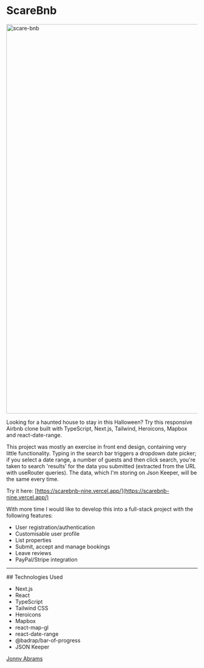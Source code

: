 # ScareBnb

<img width="1026" alt="scare-bnb" src="https://user-images.githubusercontent.com/97295867/199435115-3f2d40be-e10e-4449-82b8-8d9a0f3b9a1c.png">

Looking for a haunted house to stay in this Halloween? Try this responsive Airbnb clone built with TypeScript, Next.js, Tailwind, Heroicons, Mapbox and react-date-range.

This project was mostly an exercise in front end design, containing very little functionality. Typing in the search bar triggers a dropdown date picker; if you select a date range, a number of guests and then click search, you're taken to search 'results' for the data you submitted (extracted from the URL with useRouter queries). The data, which I'm storing on Json Keeper, will be the same every time.

Try it here: [https://scarebnb-nine.vercel.app/](https://scarebnb-nine.vercel.app/)

With more time I would like to develop this into a full-stack project with the following features:

* User registration/authentication
* Customisable user profile
* List properties
* Submit, accept and manage bookings
* Leave reviews
* PayPal/Stripe integration

---

## Technologies Used

* Next.js
* React
* TypeScript
* Tailwind CSS
* Heroicons
* Mapbox
* react-map-gl
* react-date-range
* @badrap/bar-of-progress
* JSON Keeper

[Jonny Abrams](https://github.com/jonnyabrams)